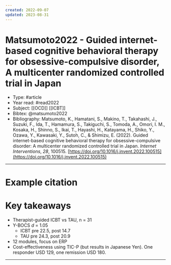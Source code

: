 ```yaml
---
created: 2022-09-07
updated: 2023-08-31
---
```

# Matsumoto2022 - Guided internet-based cognitive behavioral therapy for obsessive-compulsive disorder, A multicenter randomized controlled trial in Japan

* Type: #article
* Year read: #read2022
* Subject: [[OCD]] [[ICBT]]
* Bibtex: @matsumoto2022
* Bibliography: Matsumoto, K., Hamatani, S., Makino, T., Takahashi, J., Suzuki, F., Ida, T., Hamamura, S., Takiguchi, S., Tomoda, A., Omori, I. M., Kosaka, H., Shinno, S., Ikai, T., Hayashi, H., Katayama, H., Shiko, Y., Ozawa, Y., Kawasaki, Y., Sutoh, C., & Shimizu, E. (2022). Guided internet-based cognitive behavioral therapy for obsessive-compulsive disorder: A multicenter randomized controlled trial in Japan. _Internet Interventions_, _28_, 100515. [https://doi.org/10.1016/j.invent.2022.100515](https://doi.org/10.1016/j.invent.2022.100515)
---
# Example citation


# Key takeaways
* Therapist-guided ICBT vs TAU, n = 31
* Y-BOCS *d* = 1.05
	* ICBT pre 22.5, post 14.7
	* TAU pre 24.3, post 20.9
* 12 modules, focus on ERP
* Cost-effectiveness using TIC-P (but results in Japanese Yen). One responder USD 129, one remission USD 180.

---